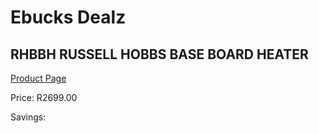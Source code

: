 
# Ebucks Dealz
## RHBBH RUSSELL HOBBS BASE BOARD HEATER
[Product Page](https://www.ebucks.com/web/shop/productSelected.do?prodId=1155316606&catId=704982758)

Price: R2699.00

Savings: 


	